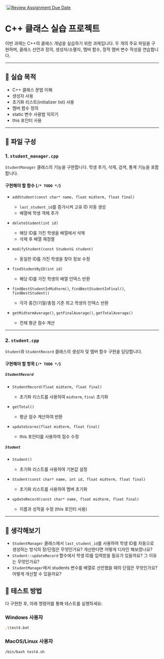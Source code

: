 `[![Review Assignment Due Date](https://classroom.github.com/assets/deadline-readme-button-22041afd0340ce965d47ae6ef1cefeee28c7c493a6346c4f15d667ab976d596c.svg)](https://classroom.github.com/a/s_O7eY5a)
# C++ 클래스 실습 프로젝트

이번 과제는 C++의 클래스 개념을 실습하기 위한 과제입니다. 두 개의 주요 파일을 구현하며, 클래스 선언과 정의, 생성자/소멸자, 멤버 함수, 정적 멤버 변수 작성을 연습합니다.

---

## 🎯 실습 목적

- C++ 클래스 문법 이해
- 생성자 사용
- 초기화 리스트(initializer list) 사용
- 멤버 함수 정의
- static 변수 사용법 익히기
- this 포인터 사용

---

## 📁 파일 구성

### 1. `student_manager.cpp`

`StudentManager` 클래스의 기능을 구현합니다. 학생 추가, 삭제, 검색, 통계 기능을 포함합니다.

#### 구현해야 할 함수 (`/* TODO */`)

- `addStudent(const char* name, float midterm, float final)`
  - `last_student_id`를 증가시켜 고유 ID 자동 생성
  - 배열에 학생 객체 추가

- `deleteStudent(int id)`
  - 해당 ID를 가진 학생을 배열에서 삭제
  - 삭제 후 배열 재정렬

- `modifyStudent(const Student& student)`
  - 동일한 ID를 가진 학생을 찾아 정보 수정

- `findStudentByID(int id)`
  - 해당 ID를 가진 학생의 배열 인덱스 반환

- `findBestStudentInMidterm()`, `findBestStudentInFinal()`, `findBestStudent()`
  - 각각 중간/기말/총점 기준 최고 학생의 인덱스 반환

- `getMidtermAverage()`, `getFinalAverage()`, `getTotalAverage()`
  - 전체 평균 점수 계산

---

### 2. `student.cpp`

`Student`와 `StudentRecord` 클래스의 생성자 및 멤버 함수 구현을 담당합니다.

#### 구현해야 할 항목 (`/* TODO */`)

##### `StudentRecord`

- `StudentRecord(float midterm, float final)`
  - 초기화 리스트를 사용하여 `midterm`, `final` 초기화

- `getTotal()`
  - 평균 점수 계산하여 반환

- `updateScores(float midterm, float final)`
  - this 포인터를 사용하여 점수 수정

##### `Student`

- `Student()`
  - 초기화 리스트를 사용하여 기본값 설정

- `Student(const char* name, int id, float midterm, float final)`
  - 초기화 리스트를 사용하여 멤버 초기화

- `updateRecord(const char* name, float midterm, float final)`
  - 이름과 성적을 수정 (this 포인터 사용)

---

## 🧠 생각해보기
- `StudentManager` 클래스에서 `last_student_id`를 사용하여 학생 ID를 자동으로 생성하는 방식의 장/단점은 무엇인가요? 개선한다면 어떻게 디자인 해보겠나요?
- `Student::updateRecord` 함수에서 학생 ID를 입력받을 필요가 있을까요? 그 이유는 무엇인가요? 
- `StudentManager`에서 students 변수를 배열로 선언했을 때의 단점은 무엇인가요? 어떻게 개선할 수 있을까요?


## 🧪 테스트 방법
다 구현한 후, 아래 명령어를 통해 테스트를 실행하세요:

### Windows 사용자
```bash
.\test4.bat
```

### MacOS/Linux 사용자
```bash
/bin/bash test4.sh
```

